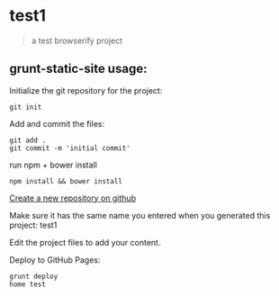 # test1
> a test browserify project

## grunt-static-site usage:
Initialize the git repository for the project:
```
git init
```

Add and commit the files:
```
git add .
git commit -m 'initial commit'
```


run npm + bower install
```
npm install && bower install
```

[Create a new repository on github](http://github.com/new)

Make sure it has the same name you entered when you generated this project: test1

Edit the project files to add your content.

Deploy to GitHub Pages:
```
grunt deploy
home test
```
